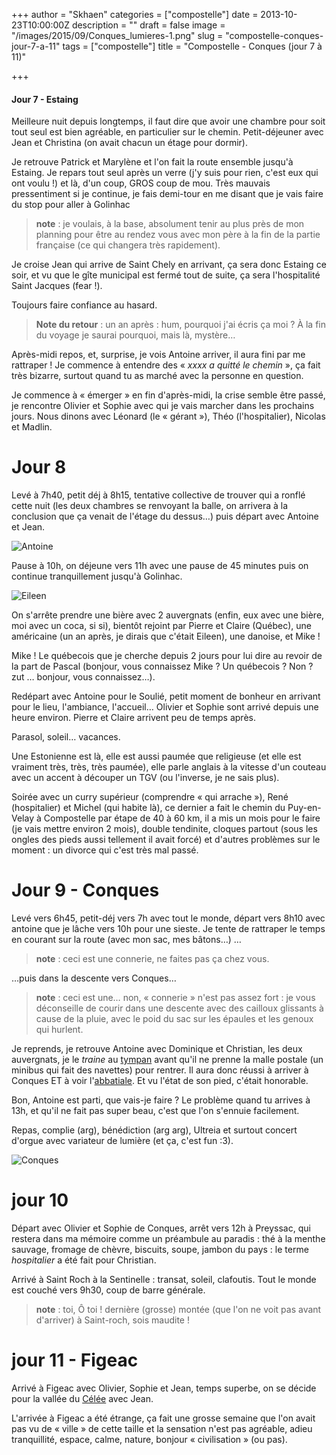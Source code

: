 +++
author = "Skhaen"
categories = ["compostelle"]
date = 2013-10-23T10:00:00Z
description = ""
draft = false
image = "/images/2015/09/Conques_lumieres-1.png"
slug = "compostelle-conques-jour-7-a-11"
tags = ["compostelle"]
title = "Compostelle - Conques (jour 7 à 11)"

+++

#### Jour 7 - Estaing

Meilleure nuit depuis longtemps, il faut dire que avoir une chambre pour soit tout seul est bien agréable, en particulier sur le chemin. Petit-déjeuner avec Jean et Christina (on avait chacun un étage pour dormir).

Je retrouve Patrick et Marylène et l'on fait la route ensemble jusqu'à Estaing. Je repars tout seul après un verre (j'y suis pour rien, c'est eux qui ont voulu !) et là, d'un coup, GROS coup de mou. Très mauvais pressentiment si je continue, je fais demi-tour en me disant que je vais faire du stop pour aller à Golinhac 

> **note** : je voulais, à la base, absolument tenir au plus près de mon planning pour être au rendez vous avec mon père à la fin de la partie française (ce qui changera très rapidement).

Je croise Jean qui arrive de Saint Chely en arrivant, ça sera donc Estaing ce soir, et vu que le gîte municipal est fermé tout de suite, ça sera l'hospitalité Saint Jacques (fear !).

Toujours faire confiance au hasard.

> **Note du retour** : un an après : hum, pourquoi j'ai écris ça moi ? À la fin du voyage je saurai pourquoi, mais là, mystère…
   
Après-midi repos, et, surprise, je vois Antoine arriver, il aura fini par me rattraper ! Je commence à entendre des « *xxxx a quitté le chemin* », ça fait très bizarre, surtout quand tu as marché avec la personne en question.

Je commence à « émerger » en fin d'après-midi, la crise semble être passé, je rencontre Olivier et Sophie avec qui je vais marcher dans les prochains jours. Nous dinons avec Léonard (le « gérant »), Théo (l'hospitalier), Nicolas et Madlin.


# Jour 8

Levé à 7h40, petit déj à 8h15, tentative collective de trouver qui a ronflé cette nuit (les deux chambres se renvoyant la balle, on arrivera à la conclusion que ça venait de l'étage du dessus…) puis départ avec Antoine et Jean.

![Antoine](/images/2015/09/Antoine-1.jpg)

Pause à 10h, on déjeune vers 11h avec une pause de 45 minutes puis on continue tranquillement jusqu'à Golinhac. 

![Eileen](/images/2015/09/Eileen_30_09_2012.jpg)

On s'arrête prendre une bière avec 2 auvergnats (enfin, eux avec une bière, moi avec un coca, si si), bientôt rejoint par Pierre et Claire (Québec), une américaine (un an après, je dirais que c'était Eileen), une danoise, et Mike !

Mike ! Le québecois que je cherche depuis 2 jours pour lui dire au revoir de la part de Pascal (bonjour, vous connaissez Mike ? Un québecois ? Non ? zut … bonjour, vous connaissez…).

Redépart avec Antoine pour le Soulié, petit moment de bonheur en arrivant pour le lieu, l'ambiance, l'accueil… Olivier et Sophie sont arrivé depuis une heure environ. Pierre et Claire arrivent peu de temps après.

Parasol, soleil… vacances. 

Une Estonienne est là, elle est aussi paumée que religieuse (et elle est vraiment très, très, très paumée), elle parle anglais à la vitesse d'un couteau avec un accent à découper un TGV (ou l'inverse, je ne sais plus). 

Soirée avec un curry supérieur (comprendre « qui arrache »), René (hospitalier) et Michel (qui habite là), ce dernier a fait le chemin du Puy-en-Velay à Compostelle par étape de 40 à 60 km, il a mis un mois pour le faire (je vais mettre environ 2 mois), double tendinite, cloques partout (sous les ongles des pieds aussi tellement il avait forcé) et d'autres problèmes sur le moment : un divorce qui c'est très mal passé.

# Jour 9 - Conques

Levé vers 6h45, petit-déj vers 7h avec tout le monde, départ vers 8h10 avec antoine que je lâche vers 10h pour une sieste. Je tente de rattraper le temps en courant sur la route (avec mon sac, mes bâtons…) …

> **note** : ceci est une connerie, ne faites pas ça chez vous.

…puis dans la descente vers Conques…

> **note** : ceci est une… non, « connerie » n'est pas assez fort : je vous déconseille de courir dans une descente avec des cailloux glissants à cause de la pluie, avec le poid du sac sur les épaules et les genoux qui hurlent.

Je reprends, je retrouve Antoine avec Dominique et Christian, les deux auvergnats, je le *traine* au [tympan](https://fr.wikipedia.org/wiki/Tympan_%28architecture%29) avant qu'il ne prenne la malle postale (un minibus qui fait des navettes) pour rentrer. Il aura donc réussi à arriver à Conques ET à voir l'[abbatiale](https://fr.wikipedia.org/wiki/Conques#L.27.C3.A9glise_abbatiale_Sainte-Foy). Et vu l'état de son pied, c'était honorable.

Bon, Antoine est parti, que vais-je faire ? Le problème quand tu arrives à 13h, et qu'il ne fait pas super beau, c'est que l'on s'ennuie facilement.

Repas, complie (arg), bénédiction (arg arg), Ultreia et surtout concert d'orgue avec variateur de lumière (et ça, c'est fun :3).

![Conques](/images/2015/09/Conques_lumieres.png)

# jour 10

Départ avec Olivier et Sophie de Conques, arrêt vers 12h à Preyssac, qui restera dans ma mémoire comme un préambule au paradis : thé à la menthe sauvage, fromage de chèvre, biscuits, soupe, jambon du pays&nbsp;: le terme *hospitalier* a été fait pour Christian.

Arrivé à Saint Roch à la Sentinelle : transat, soleil, clafoutis. Tout le monde est couché vers 9h30, coup de barre générale.

> **note** :  toi, Ô toi ! dernière (grosse) montée (que l'on ne voit pas avant d'arriver) à Saint-roch, sois maudite !

# jour 11 - Figeac

Arrivé à Figeac avec Olivier, Sophie et Jean, temps superbe, on se décide pour la vallée du [Célée](https://fr.wikipedia.org/wiki/C%C3%A9l%C3%A9) avec Jean.

L'arrivée à Figeac a été étrange, ça fait une grosse semaine que l'on avait pas vu de « ville » de cette taille et la sensation n'est pas agréable, adieu tranquillité, espace, calme, nature, bonjour « civilisation » (ou pas).

